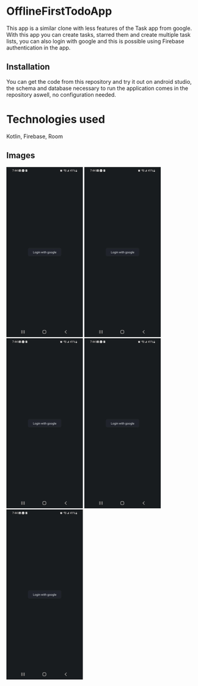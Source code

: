 # OfflineFirstTodoApp

This app is a similar clone with less features of the Task app from google.
With this app you can create tasks, starred them and create multiple task lists, you can also login with google and this is possible using Firebase authentication in the app.

## Installation

You can get the code from this repository and try it out on android studio, the schema and database necessary to run the application comes in the repository aswell, no configuration needed.

# Technologies used
Kotlin, Firebase, Room

## Images
[<img src="https://github.com/Disboardz/OfflinefirstTodoApp/blob/images/images/app_1.jpg" heigth="200" width="200">](https://github.com/Disboardz/OfflinefirstTodoApp/blob/images/images/app_1.jpg)
[<img src="https://github.com/Disboardz/OfflinefirstTodoApp/blob/images/images/app_1.jpg" heigth="200" width="200">](https://github.com/Disboardz/OfflinefirstTodoApp/blob/images/images/app_2.jpg)
[<img src="https://github.com/Disboardz/OfflinefirstTodoApp/blob/images/images/app_1.jpg" heigth="200" width="200">](https://github.com/Disboardz/OfflinefirstTodoApp/blob/images/images/app_3.jpg)
[<img src="https://github.com/Disboardz/OfflinefirstTodoApp/blob/images/images/app_1.jpg" heigth="200" width="200">](https://github.com/Disboardz/OfflinefirstTodoApp/blob/images/images/app_4.jpg)
[<img src="https://github.com/Disboardz/OfflinefirstTodoApp/blob/images/images/app_1.jpg" heigth="200" width="200">](https://github.com/Disboardz/OfflinefirstTodoApp/blob/images/images/app_5.jpg)
